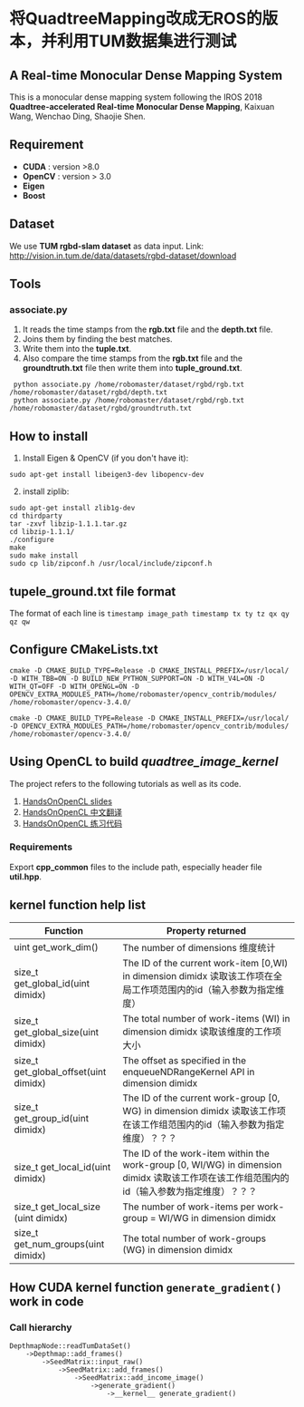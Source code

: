 # 将QuadtreeMapping改成无ROS的版本，并利用TUM数据集进行测试
## A Real-time Monocular Dense Mapping System

This is a monocular dense mapping system following the IROS 2018  **Quadtree-accelerated Real-time Monocular Dense Mapping**, Kaixuan Wang, Wenchao Ding, Shaojie Shen.

## Requirement

- **CUDA** : version >8.0
- **OpenCV** : version > 3.0
- **Eigen**
- **Boost**

## Dataset 

We use **TUM rgbd-slam dataset** as data input. Link: http://vision.in.tum.de/data/datasets/rgbd-dataset/download

## Tools 

### associate.py
1. It reads the time stamps from the **rgb.txt** file and the **depth.txt** file.
2. Joins them by finding the best matches.
3. Write them into the **tuple.txt**.
4. Also compare the time stamps from the **rgb.txt** file and the **groundtruth.txt** file then write them into **tuple_ground.txt**.

```shell script
 python associate.py /home/robomaster/dataset/rgbd/rgb.txt /home/robomaster/dataset/rgbd/depth.txt 
 python associate.py /home/robomaster/dataset/rgbd/rgb.txt /home/robomaster/dataset/rgbd/groundtruth.txt
```


## How to install 

1. Install Eigen & OpenCV (if you don't have it):
```shell script
sudo apt-get install libeigen3-dev libopencv-dev
```
2. install ziplib:
```shell script
sudo apt-get install zlib1g-dev
cd thirdparty
tar -zxvf libzip-1.1.1.tar.gz
cd libzip-1.1.1/
./configure
make
sudo make install
sudo cp lib/zipconf.h /usr/local/include/zipconf.h
```

## tupele_ground.txt file format
The format of each line is `timestamp image_path timestamp tx ty tz qx qy qz qw`

## Configure CMakeLists.txt

```shell script
cmake -D CMAKE_BUILD_TYPE=Release -D CMAKE_INSTALL_PREFIX=/usr/local/ -D WITH_TBB=ON -D BUILD_NEW_PYTHON_SUPPORT=ON -D WITH_V4L=ON -D WITH_QT=OFF -D WITH_OPENGL=ON -D OPENCV_EXTRA_MODULES_PATH=/home/robomaster/opencv_contrib/modules/ /home/robomaster/opencv-3.4.0/

cmake -D CMAKE_BUILD_TYPE=Release -D CMAKE_INSTALL_PREFIX=/usr/local/ -D OPENCV_EXTRA_MODULES_PATH=/home/robomaster/opencv_contrib/modules/ /home/robomaster/opencv-3.4.0/
```

## Using OpenCL to build *quadtree_image_kernel*

The project refers to the following tutorials as well as its code.
1. [HandsOnOpenCL slides](https://github.com/HandsOnOpenCL/Lecture-Slides)
2. [HandsOnOpenCL 中文翻译](https://github.com/Kivy-CN/HandsOnOpenCL_CN)
3. [HandsOnOpenCL 练习代码](https://github.com/HandsOnOpenCL/Exercises-Solutions.git)

### Requirements
Export **cpp_common** files to the include path, especially header file **util.hpp**.

## kernel function help list

| Function                              | Property returned                                                                                                                         |
|---------------------------------------|-------------------------------------------------------------------------------------------------------------------------------------------|
| uint get_work_dim()                   | The number of dimensions 维度统计                                                                                                         |
| size_t get_global_id(uint dimidx)     | The ID of the current work-item [0,WI) in dimension dimidx 读取该工作项在全局工作项范围内的id（输入参数为指定维度）                       |
| size_t get_global_size(uint dimidx)   | The total number of work-items (WI) in dimension dimidx 读取该维度的工作项大小                                                            |
| size_t get_global_offset(uint dimidx) | The offset as specified in the enqueueNDRangeKernel API in dimension dimidx                                                               |
| size_t get_group_id(uint dimidx)      | The ID of the current work-group [0, WG) in dimension dimidx 读取该工作项在该工作组范围内的id（输入参数为指定维度）？？？                 |
| size_t get_local_id(uint dimidx)      | The ID of the work-item within the work-group [0, WI/WG) in dimension dimidx 读取该工作项在该工作组范围内的id（输入参数为指定维度）？？？ |
| size_t get_local_size (uint dimidx)   | The number of work-items per work-group = WI/WG in dimension dimidx                                                                       |
| size_t get_num_groups(uint dimidx)    | The total number of work-groups (WG) in dimension dimidx                                                                                  |

## How CUDA kernel function `generate_gradient()` work in code

### Call hierarchy
```
DepthmapNode::readTumDataSet()
    ->Depthmap::add_frames()
        ->SeedMatrix::input_raw()
            ->SeedMatrix::add_frames()
                ->SeedMatrix::add_income_image()
                    ->generate_gradient()
                        ->__kernel__ generate_gradient()
```
